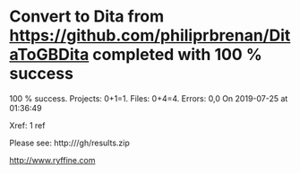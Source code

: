 # Convert  to Dita from https://github.com/philiprbrenan/DitaToGBDita  completed with 100 % success

100 % success. Projects: 0+1=1.  Files: 0+4=4. Errors: 0,0  On 2019-07-25 at 01:36:49

Xref: 1 ref

Please see: http:///gh/results.zip

http://www.ryffine.com
